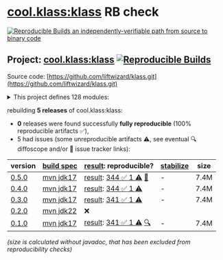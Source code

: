 [cool.klass:klass](https://central.sonatype.com/artifact/cool.klass/klass/versions) RB check
=======

[![Reproducible Builds](https://reproducible-builds.org/images/logos/rb.svg) an independently-verifiable path from source to binary code](https://reproducible-builds.org/)

## Project: [cool.klass:klass](https://central.sonatype.com/artifact/cool.klass/klass/versions) [![Reproducible Builds](https://img.shields.io/endpoint?url=https://raw.githubusercontent.com/jvm-repo-rebuild/reproducible-central/master/content/cool/klass/badge.json)](https://github.com/jvm-repo-rebuild/reproducible-central/blob/master/content/cool/klass/README.md)

Source code: [https://github.com/liftwizard/klass.git](https://github.com/liftwizard/klass.git)

<details><summary>This project defines 128 modules:</summary>

* [cool.klass:klass](https://central.sonatype.com/artifact/cool.klass/klass/overview)
* [cool.klass:klass-bom](https://central.sonatype.com/artifact/cool.klass/klass-bom/overview)
* [cool.klass:klass-bootstrap-writer](https://central.sonatype.com/artifact/cool.klass/klass-bootstrap-writer/overview)
* [cool.klass:klass-bundle-graphql](https://central.sonatype.com/artifact/cool.klass/klass-bundle-graphql/overview)
* [cool.klass:klass-compiler](https://central.sonatype.com/artifact/cool.klass/klass-compiler/overview)
* [cool.klass:klass-compiler-plugin](https://central.sonatype.com/artifact/cool.klass/klass-compiler-plugin/overview)
* [cool.klass:klass-compiler-tests](https://central.sonatype.com/artifact/cool.klass/klass-compiler-tests/overview)
* [cool.klass:klass-data-store](https://central.sonatype.com/artifact/cool.klass/klass-data-store/overview)
* [cool.klass:klass-data-store-reladomo](https://central.sonatype.com/artifact/cool.klass/klass-data-store-reladomo/overview)
* [cool.klass:klass-deserializer-json](https://central.sonatype.com/artifact/cool.klass/klass-deserializer-json/overview)
* [cool.klass:klass-deserializer-json-test](https://central.sonatype.com/artifact/cool.klass/klass-deserializer-json-test/overview)
* [cool.klass:klass-dropwizard](https://central.sonatype.com/artifact/cool.klass/klass-dropwizard/overview)
* [cool.klass:klass-dropwizard-bundle-bootstrap-writer](https://central.sonatype.com/artifact/cool.klass/klass-dropwizard-bundle-bootstrap-writer/overview)
* [cool.klass:klass-dropwizard-bundle-reladomo-jsonview](https://central.sonatype.com/artifact/cool.klass/klass-dropwizard-bundle-reladomo-jsonview/overview)
* [cool.klass:klass-dropwizard-bundle-reladomo-response](https://central.sonatype.com/artifact/cool.klass/klass-dropwizard-bundle-reladomo-response/overview)
* [cool.klass:klass-dropwizard-bundle-sample-data](https://central.sonatype.com/artifact/cool.klass/klass-dropwizard-bundle-sample-data/overview)
* [cool.klass:klass-dropwizard-bundles](https://central.sonatype.com/artifact/cool.klass/klass-dropwizard-bundles/overview)
* [cool.klass:klass-dropwizard-configuration](https://central.sonatype.com/artifact/cool.klass/klass-dropwizard-configuration/overview)
* [cool.klass:klass-dropwizard-configuration-data-store](https://central.sonatype.com/artifact/cool.klass/klass-dropwizard-configuration-data-store/overview)
* [cool.klass:klass-dropwizard-configuration-data-store-reladomo](https://central.sonatype.com/artifact/cool.klass/klass-dropwizard-configuration-data-store-reladomo/overview)
* [cool.klass:klass-dropwizard-configuration-data-stores](https://central.sonatype.com/artifact/cool.klass/klass-dropwizard-configuration-data-stores/overview)
* [cool.klass:klass-dropwizard-configuration-domain-model-loader](https://central.sonatype.com/artifact/cool.klass/klass-dropwizard-configuration-domain-model-loader/overview)
* [cool.klass:klass-dropwizard-configuration-domain-model-loader-compiler](https://central.sonatype.com/artifact/cool.klass/klass-dropwizard-configuration-domain-model-loader-compiler/overview)
* [cool.klass:klass-dropwizard-configuration-domain-model-loader-constant](https://central.sonatype.com/artifact/cool.klass/klass-dropwizard-configuration-domain-model-loader-constant/overview)
* [cool.klass:klass-dropwizard-configuration-domain-model-loaders](https://central.sonatype.com/artifact/cool.klass/klass-dropwizard-configuration-domain-model-loaders/overview)
* [cool.klass:klass-dropwizard-configuration-factories](https://central.sonatype.com/artifact/cool.klass/klass-dropwizard-configuration-factories/overview)
* [cool.klass:klass-dropwizard-configuration-sample-data](https://central.sonatype.com/artifact/cool.klass/klass-dropwizard-configuration-sample-data/overview)
* [cool.klass:klass-generator-abstract-plugin](https://central.sonatype.com/artifact/cool.klass/klass-generator-abstract-plugin/overview)
* [cool.klass:klass-generator-dropwizard](https://central.sonatype.com/artifact/cool.klass/klass-generator-dropwizard/overview)
* [cool.klass:klass-generator-dropwizard-plugin](https://central.sonatype.com/artifact/cool.klass/klass-generator-dropwizard-plugin/overview)
* [cool.klass:klass-generator-dto](https://central.sonatype.com/artifact/cool.klass/klass-generator-dto/overview)
* [cool.klass:klass-generator-dto-plugin](https://central.sonatype.com/artifact/cool.klass/klass-generator-dto-plugin/overview)
* [cool.klass:klass-generator-graphql-fragment](https://central.sonatype.com/artifact/cool.klass/klass-generator-graphql-fragment/overview)
* [cool.klass:klass-generator-graphql-fragment-plugin](https://central.sonatype.com/artifact/cool.klass/klass-generator-graphql-fragment-plugin/overview)
* [cool.klass:klass-generator-graphql-reladomo-finder](https://central.sonatype.com/artifact/cool.klass/klass-generator-graphql-reladomo-finder/overview)
* [cool.klass:klass-generator-graphql-reladomo-finder-plugin](https://central.sonatype.com/artifact/cool.klass/klass-generator-graphql-reladomo-finder-plugin/overview)
* [cool.klass:klass-generator-graphql-schema](https://central.sonatype.com/artifact/cool.klass/klass-generator-graphql-schema/overview)
* [cool.klass:klass-generator-graphql-schema-plugin](https://central.sonatype.com/artifact/cool.klass/klass-generator-graphql-schema-plugin/overview)
* [cool.klass:klass-generator-graphql-schema-query](https://central.sonatype.com/artifact/cool.klass/klass-generator-graphql-schema-query/overview)
* [cool.klass:klass-generator-graphql-schema-query-plugin](https://central.sonatype.com/artifact/cool.klass/klass-generator-graphql-schema-query-plugin/overview)
* [cool.klass:klass-generator-json-view](https://central.sonatype.com/artifact/cool.klass/klass-generator-json-view/overview)
* [cool.klass:klass-generator-json-view-plugin](https://central.sonatype.com/artifact/cool.klass/klass-generator-json-view-plugin/overview)
* [cool.klass:klass-generator-klass-html](https://central.sonatype.com/artifact/cool.klass/klass-generator-klass-html/overview)
* [cool.klass:klass-generator-klass-html-plugin](https://central.sonatype.com/artifact/cool.klass/klass-generator-klass-html-plugin/overview)
* [cool.klass:klass-generator-klass-projection](https://central.sonatype.com/artifact/cool.klass/klass-generator-klass-projection/overview)
* [cool.klass:klass-generator-klass-projection-plugin](https://central.sonatype.com/artifact/cool.klass/klass-generator-klass-projection-plugin/overview)
* [cool.klass:klass-generator-klass-service](https://central.sonatype.com/artifact/cool.klass/klass-generator-klass-service/overview)
* [cool.klass:klass-generator-klass-service-plugin](https://central.sonatype.com/artifact/cool.klass/klass-generator-klass-service-plugin/overview)
* [cool.klass:klass-generator-liquibase-schema](https://central.sonatype.com/artifact/cool.klass/klass-generator-liquibase-schema/overview)
* [cool.klass:klass-generator-liquibase-schema-plugin](https://central.sonatype.com/artifact/cool.klass/klass-generator-liquibase-schema-plugin/overview)
* [cool.klass:klass-generator-meta-constants](https://central.sonatype.com/artifact/cool.klass/klass-generator-meta-constants/overview)
* [cool.klass:klass-generator-meta-constants-plugin](https://central.sonatype.com/artifact/cool.klass/klass-generator-meta-constants-plugin/overview)
* [cool.klass:klass-generator-package-abstract](https://central.sonatype.com/artifact/cool.klass/klass-generator-package-abstract/overview)
* [cool.klass:klass-generator-plugins](https://central.sonatype.com/artifact/cool.klass/klass-generator-plugins/overview)
* [cool.klass:klass-generator-react-prop-type](https://central.sonatype.com/artifact/cool.klass/klass-generator-react-prop-type/overview)
* [cool.klass:klass-generator-react-prop-type-plugin](https://central.sonatype.com/artifact/cool.klass/klass-generator-react-prop-type-plugin/overview)
* [cool.klass:klass-generator-reladomo](https://central.sonatype.com/artifact/cool.klass/klass-generator-reladomo/overview)
* [cool.klass:klass-generator-reladomo-concrete-class](https://central.sonatype.com/artifact/cool.klass/klass-generator-reladomo-concrete-class/overview)
* [cool.klass:klass-generator-reladomo-concrete-class-plugin](https://central.sonatype.com/artifact/cool.klass/klass-generator-reladomo-concrete-class-plugin/overview)
* [cool.klass:klass-generator-reladomo-merge-hooks-plugin](https://central.sonatype.com/artifact/cool.klass/klass-generator-reladomo-merge-hooks-plugin/overview)
* [cool.klass:klass-generator-reladomo-plugin](https://central.sonatype.com/artifact/cool.klass/klass-generator-reladomo-plugin/overview)
* [cool.klass:klass-generator-reladomo-readable-interface](https://central.sonatype.com/artifact/cool.klass/klass-generator-reladomo-readable-interface/overview)
* [cool.klass:klass-generator-reladomo-readable-interface-plugin](https://central.sonatype.com/artifact/cool.klass/klass-generator-reladomo-readable-interface-plugin/overview)
* [cool.klass:klass-generator-relational-schema](https://central.sonatype.com/artifact/cool.klass/klass-generator-relational-schema/overview)
* [cool.klass:klass-generator-relational-schema-plugin](https://central.sonatype.com/artifact/cool.klass/klass-generator-relational-schema-plugin/overview)
* [cool.klass:klass-generator-service-resources](https://central.sonatype.com/artifact/cool.klass/klass-generator-service-resources/overview)
* [cool.klass:klass-generator-service-resources-plugin](https://central.sonatype.com/artifact/cool.klass/klass-generator-service-resources-plugin/overview)
* [cool.klass:klass-generator-uml-nomnoml](https://central.sonatype.com/artifact/cool.klass/klass-generator-uml-nomnoml/overview)
* [cool.klass:klass-generator-uml-nomnoml-plugin](https://central.sonatype.com/artifact/cool.klass/klass-generator-uml-nomnoml-plugin/overview)
* [cool.klass:klass-generators](https://central.sonatype.com/artifact/cool.klass/klass-generators/overview)
* [cool.klass:klass-grammar](https://central.sonatype.com/artifact/cool.klass/klass-grammar/overview)
* [cool.klass:klass-graphql](https://central.sonatype.com/artifact/cool.klass/klass-graphql/overview)
* [cool.klass:klass-graphql-reladomo-finder-fetcher](https://central.sonatype.com/artifact/cool.klass/klass-graphql-reladomo-finder-fetcher/overview)
* [cool.klass:klass-graphql-reladomo-operation-fetcher](https://central.sonatype.com/artifact/cool.klass/klass-graphql-reladomo-operation-fetcher/overview)
* [cool.klass:klass-graphql-type-runtime-wiring-provider](https://central.sonatype.com/artifact/cool.klass/klass-graphql-type-runtime-wiring-provider/overview)
* [cool.klass:klass-logging](https://central.sonatype.com/artifact/cool.klass/klass-logging/overview)
* [cool.klass:klass-maven-archetype](https://central.sonatype.com/artifact/cool.klass/klass-maven-archetype/overview)
* [cool.klass:klass-model-bootstrapped](https://central.sonatype.com/artifact/cool.klass/klass-model-bootstrapped/overview)
* [cool.klass:klass-model-bootstrapped-domain-model](https://central.sonatype.com/artifact/cool.klass/klass-model-bootstrapped-domain-model/overview)
* [cool.klass:klass-model-bootstrapped-dtos](https://central.sonatype.com/artifact/cool.klass/klass-model-bootstrapped-dtos/overview)
* [cool.klass:klass-model-bootstrapped-graphql-fragment](https://central.sonatype.com/artifact/cool.klass/klass-model-bootstrapped-graphql-fragment/overview)
* [cool.klass:klass-model-bootstrapped-graphql-reladomo-finder](https://central.sonatype.com/artifact/cool.klass/klass-model-bootstrapped-graphql-reladomo-finder/overview)
* [cool.klass:klass-model-bootstrapped-graphql-schema](https://central.sonatype.com/artifact/cool.klass/klass-model-bootstrapped-graphql-schema/overview)
* [cool.klass:klass-model-bootstrapped-graphql-schema-query](https://central.sonatype.com/artifact/cool.klass/klass-model-bootstrapped-graphql-schema-query/overview)
* [cool.klass:klass-model-bootstrapped-json-views](https://central.sonatype.com/artifact/cool.klass/klass-model-bootstrapped-json-views/overview)
* [cool.klass:klass-model-bootstrapped-liquibase-schema](https://central.sonatype.com/artifact/cool.klass/klass-model-bootstrapped-liquibase-schema/overview)
* [cool.klass:klass-model-bootstrapped-reladomo-definitions](https://central.sonatype.com/artifact/cool.klass/klass-model-bootstrapped-reladomo-definitions/overview)
* [cool.klass:klass-model-bootstrapped-reladomo-pojos](https://central.sonatype.com/artifact/cool.klass/klass-model-bootstrapped-reladomo-pojos/overview)
* [cool.klass:klass-model-bootstrapped-relational-schema](https://central.sonatype.com/artifact/cool.klass/klass-model-bootstrapped-relational-schema/overview)
* [cool.klass:klass-model-bootstrapped-services](https://central.sonatype.com/artifact/cool.klass/klass-model-bootstrapped-services/overview)
* [cool.klass:klass-model-converters](https://central.sonatype.com/artifact/cool.klass/klass-model-converters/overview)
* [cool.klass:klass-model-loader](https://central.sonatype.com/artifact/cool.klass/klass-model-loader/overview)
* [cool.klass:klass-model-loader-compiler](https://central.sonatype.com/artifact/cool.klass/klass-model-loader-compiler/overview)
* [cool.klass:klass-model-meta](https://central.sonatype.com/artifact/cool.klass/klass-model-meta/overview)
* [cool.klass:klass-model-meta-interface](https://central.sonatype.com/artifact/cool.klass/klass-model-meta-interface/overview)
* [cool.klass:klass-model-meta-project-write](https://central.sonatype.com/artifact/cool.klass/klass-model-meta-project-write/overview)
* [cool.klass:klass-model-reladomo-graphql](https://central.sonatype.com/artifact/cool.klass/klass-model-reladomo-graphql/overview)
* [cool.klass:klass-model-reladomo-projection](https://central.sonatype.com/artifact/cool.klass/klass-model-reladomo-projection/overview)
* [cool.klass:klass-model-reladomo-tree](https://central.sonatype.com/artifact/cool.klass/klass-model-reladomo-tree/overview)
* [cool.klass:klass-model-source-code-meta-interface](https://central.sonatype.com/artifact/cool.klass/klass-model-source-code-meta-interface/overview)
* [cool.klass:klass-models](https://central.sonatype.com/artifact/cool.klass/klass-models/overview)
* [cool.klass:klass-reladomo](https://central.sonatype.com/artifact/cool.klass/klass-reladomo/overview)
* [cool.klass:klass-reladomo-graphql-deep-fetcher](https://central.sonatype.com/artifact/cool.klass/klass-reladomo-graphql-deep-fetcher/overview)
* [cool.klass:klass-reladomo-persistent-writer](https://central.sonatype.com/artifact/cool.klass/klass-reladomo-persistent-writer/overview)
* [cool.klass:klass-reladomo-persistent-writer-test](https://central.sonatype.com/artifact/cool.klass/klass-reladomo-persistent-writer-test/overview)
* [cool.klass:klass-reladomo-primitive-visitor](https://central.sonatype.com/artifact/cool.klass/klass-reladomo-primitive-visitor/overview)
* [cool.klass:klass-reladomo-sample-data](https://central.sonatype.com/artifact/cool.klass/klass-reladomo-sample-data/overview)
* [cool.klass:klass-reladomo-tree-deep-fetcher](https://central.sonatype.com/artifact/cool.klass/klass-reladomo-tree-deep-fetcher/overview)
* [cool.klass:klass-reladomo-tree-serializer](https://central.sonatype.com/artifact/cool.klass/klass-reladomo-tree-serializer/overview)
* [cool.klass:klass-reladomo-tree-serializer-dto](https://central.sonatype.com/artifact/cool.klass/klass-reladomo-tree-serializer-dto/overview)
* [cool.klass:klass-serialization-jackson](https://central.sonatype.com/artifact/cool.klass/klass-serialization-jackson/overview)
* [cool.klass:klass-serialization-jackson-jsonview](https://central.sonatype.com/artifact/cool.klass/klass-serialization-jackson-jsonview/overview)
* [cool.klass:klass-serialization-jackson-jsonview-reladomo](https://central.sonatype.com/artifact/cool.klass/klass-serialization-jackson-jsonview-reladomo/overview)
* [cool.klass:klass-serialization-jackson-model-data-property](https://central.sonatype.com/artifact/cool.klass/klass-serialization-jackson-model-data-property/overview)
* [cool.klass:klass-serialization-jackson-module-meta-model](https://central.sonatype.com/artifact/cool.klass/klass-serialization-jackson-module-meta-model/overview)
* [cool.klass:klass-serialization-jackson-response-dto](https://central.sonatype.com/artifact/cool.klass/klass-serialization-jackson-response-dto/overview)
* [cool.klass:klass-serialization-jackson-response-dto-reladomo](https://central.sonatype.com/artifact/cool.klass/klass-serialization-jackson-response-dto-reladomo/overview)
* [cool.klass:klass-serializers](https://central.sonatype.com/artifact/cool.klass/klass-serializers/overview)
* [cool.klass:klass-service-klass-html](https://central.sonatype.com/artifact/cool.klass/klass-service-klass-html/overview)
* [cool.klass:klass-servlet-logging-mdc-jsonview](https://central.sonatype.com/artifact/cool.klass/klass-servlet-logging-mdc-jsonview/overview)
* [cool.klass:klass-servlet-logging-structured-klass-response](https://central.sonatype.com/artifact/cool.klass/klass-servlet-logging-structured-klass-response/overview)
* [cool.klass:klass-syntax](https://central.sonatype.com/artifact/cool.klass/klass-syntax/overview)
* [cool.klass:klass-syntax-css-class](https://central.sonatype.com/artifact/cool.klass/klass-syntax-css-class/overview)
* [cool.klass:klass-syntax-css-class-generator](https://central.sonatype.com/artifact/cool.klass/klass-syntax-css-class-generator/overview)
* [cool.klass:klass-syntax-highlighter-ansi](https://central.sonatype.com/artifact/cool.klass/klass-syntax-highlighter-ansi/overview)
* [cool.klass:klass-token-categories](https://central.sonatype.com/artifact/cool.klass/klass-token-categories/overview)
* [cool.klass:klass-token-categorizing-lexer](https://central.sonatype.com/artifact/cool.klass/klass-token-categorizing-lexer/overview)
* [cool.klass:klass-token-categorizing-parser](https://central.sonatype.com/artifact/cool.klass/klass-token-categorizing-parser/overview)
</details>

rebuilding **5 releases** of cool.klass:klass:
- **0** releases were found successfully **fully reproducible** (100% reproducible artifacts :white_check_mark:),
- 5 had issues (some unreproducible artifacts :warning:, see eventual :mag: diffoscope and/or :memo: issue tracker links):

| version | [build spec](/BUILDSPEC.md) | [result](https://reproducible-builds.org/docs/jvm/): reproducible? | [stabilize](https://github.com/google/oss-rebuild/blob/main/cmd/stabilize/README.md) | size |
| -- | --------- | ------ | ------ | -- |
| [0.5.0](https://central.sonatype.com/artifact/cool.klass/klass/0.5.0/pom) | [mvn jdk17](klass-0.5.0.buildspec) | [result](klass-0.5.0.buildinfo): [344 :white_check_mark:  1 :warning:](klass-0.5.0.buildcompare) [:memo:](https://github.com/liftwizard/klass/issues/425) | - | 7.4M |
| [0.4.0](https://central.sonatype.com/artifact/cool.klass/klass/0.4.0/pom) | [mvn jdk17](klass-0.4.0.buildspec) | [result](klass-0.4.0.buildinfo): [344 :white_check_mark:  1 :warning:](klass-0.4.0.buildcompare) | - | 7.4M |
| [0.3.0](https://central.sonatype.com/artifact/cool.klass/klass/0.3.0/pom) | [mvn jdk17](klass-0.3.0.buildspec) | [result](klass-0.3.0.buildinfo): [341 :white_check_mark:  1 :warning:](klass-0.3.0.buildcompare) | - | 7.4M |
| [0.2.0](https://central.sonatype.com/artifact/cool.klass/klass/0.2.0/pom) | [mvn jdk22](klass-0.2.0.buildspec) | :x: | |
| [0.1.0](https://central.sonatype.com/artifact/cool.klass/klass/0.1.0/pom) | [mvn jdk17](klass-0.1.0.buildspec) | [result](klass-0.1.0.buildinfo): [341 :white_check_mark:  1 :warning:](klass-0.1.0.buildcompare) [:mag:](klass-0.1.0.diffoscope) | - | 7.4M |

<i>(size is calculated without javadoc, that has been excluded from reproducibility checks)</i>
